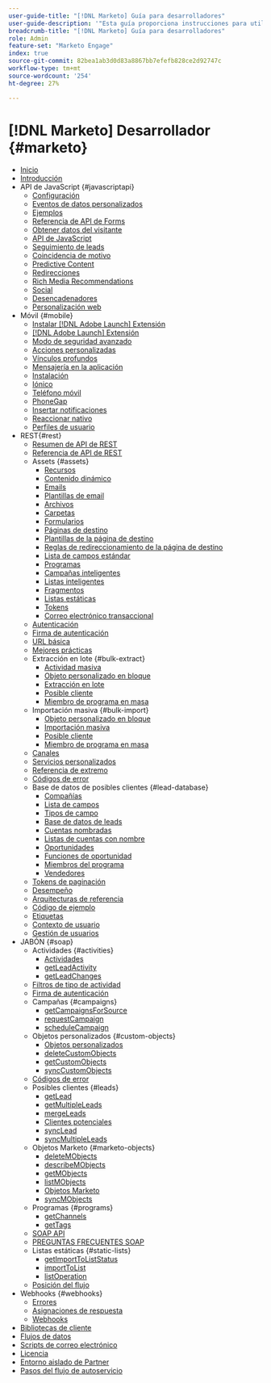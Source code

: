 ```yaml
---
user-guide-title: "[!DNL Marketo] Guía para desarrolladores"
user-guide-description: '"Esta guía proporciona instrucciones para utilizar [!DNL Marketo] API".'
breadcrumb-title: "[!DNL Marketo] Guía para desarrolladores"
role: Admin
feature-set: "Marketo Engage"
index: true
source-git-commit: 82bea1ab3d0d83a8867bb7efefb828ce2d92747c
workflow-type: tm+mt
source-wordcount: '254'
ht-degree: 27%

---
```



# [!DNL Marketo] Desarrollador {#marketo}

- [Inicio](home.md)
- [Introducción](getting-started.md)
- API de JavaScript {#javascriptapi}
   - [Configuración](javascript-api/configuration.md)
   - [Eventos de datos personalizados](javascript-api/custom-data-events.md)
   - [Ejemplos](javascript-api/examples.md)
   - [Referencia de API de Forms](javascript-api/forms-api-reference.md)
   - [Obtener datos del visitante](javascript-api/get-visitor-data.md)
   - [API de JavaScript](javascript-api/javascript-api.md)
   - [Seguimiento de leads](javascript-api/lead-tracking.md)
   - [Coincidencia de motivo](javascript-api/pattern-match.md)
   - [Predictive Content](javascript-api/predictive-content.md)
   - [Redirecciones](javascript-api/redirect.md)
   - [Rich Media Recommendations](javascript-api/rich-media-recommendation.md)
   - [Social](javascript-api/social.md)
   - [Desencadenadores](javascript-api/triggers.md)
   - [Personalización web](javascript-api/web-personalization.md)
- Móvil {#mobile}
   - [Instalar [!DNL Adobe Launch] Extensión](mobile/adobe-launch-extension-installation.md)
   - [[!DNL Adobe Launch] Extensión](mobile/adobe-launch-extension.md)
   - [Modo de seguridad avanzado](mobile/advanced-security-access-mode.md)
   - [Acciones personalizadas](mobile/custom-actions.md)
   - [Vínculos profundos](mobile/enabling-deep-links-in-your-app.md)
   - [Mensajería en la aplicación](mobile/in-app-messages.md)
   - [Instalación](mobile/installation.md)
   - [Iónico](mobile/ionic.md)
   - [Teléfono móvil](mobile/mobile.md)
   - [PhoneGap](mobile/phonegap.md)
   - [Insertar notificaciones](mobile/push-notifications.md)
   - [Reaccionar nativo](mobile/react-native.md)
   - [Perfiles de usuario](mobile/user-profiles.md)
- REST{#rest}
   - [Resumen de API de REST](rest-api/rest-api.md)
   - [Referencia de API de REST](https://developer.adobe.com/marketo-apis/)
   - Assets {#assets}
      - [Recursos](rest-api/assets.md)
      - [Contenido dinámico](rest-api/dynamic-content.md)
      - [Emails](rest-api/emails.md)
      - [Plantillas de email](rest-api/email-templates.md)
      - [Archivos](rest-api/files.md)
      - [Carpetas](rest-api/folders.md)
      - [Formularios](rest-api/forms.md)
      - [Páginas de destino](rest-api/landing-pages.md)
      - [Plantillas de la página de destino](rest-api/landing-page-templates.md)
      - [Reglas de redireccionamiento de la página de destino](rest-api/landing-page-redirect-rules.md)
      - [Lista de campos estándar](rest-api/list-of-standard-fields.md)
      - [Programas](rest-api/programs.md)
      - [Campañas inteligentes](rest-api/smart-campaigns.md)
      - [Listas inteligentes](rest-api/smart-lists.md)
      - [Fragmentos](rest-api/snippets.md)
      - [Listas estáticas](rest-api/static-lists.md)
      - [Tokens](rest-api/tokens.md)
      - [Correo electrónico transaccional](rest-api/transactional-email.md)
   - [Autenticación](rest-api/authentication.md)
   - [Firma de autenticación](rest-api/authentication-signature.md)
   - [URL básica](rest-api/base-url.md)
   - [Mejores prácticas](rest-api/marketo-integration-best-practices.md)
   - Extracción en lote {#bulk-extract}
      - [Actividad masiva](rest-api/bulk-activity-extract.md)
      - [Objeto personalizado en bloque](rest-api/bulk-custom-object-extract.md)
      - [Extracción en lote](rest-api/bulk-extract.md)
      - [Posible cliente](rest-api/bulk-lead-extract.md)
      - [Miembro de programa en masa](rest-api/bulk-program-member-extract.md)
   - Importación masiva {#bulk-import}
      - [Objeto personalizado en bloque](rest-api/bulk-custom-object-import.md)
      - [Importación masiva](rest-api/bulk-import.md)
      - [Posible cliente](rest-api/bulk-lead-import.md)
      - [Miembro de programa en masa](rest-api/bulk-program-member-import.md)
   - [Canales](rest-api/channels.md)
   - [Servicios personalizados](rest-api/custom-services.md)
   - [Referencia de extremo](rest-api/endpoint-reference.md)
   - [Códigos de error](rest-api/error-codes.md)
   - Base de datos de posibles clientes {#lead-database}
      - [Compañías](rest-api/companies.md)
      - [Lista de campos](rest-api/fields.md)
      - [Tipos de campo](rest-api/field-types.md)
      - [Base de datos de leads](rest-api/lead-database.md)
      - [Cuentas nombradas](rest-api/named-accounts.md)
      - [Listas de cuentas con nombre](rest-api/named-account-lists.md)
      - [Oportunidades](rest-api/opportunities.md)
      - [Funciones de oportunidad](rest-api/opportunity-roles.md)
      - [Miembros del programa](rest-api/program-members.md)
      - [Vendedores](rest-api/sales-persons.md)
   - [Tokens de paginación](rest-api/paging-tokens.md)
   - [Desempeño](rest-api/performance.md)
   - [Arquitecturas de referencia](rest-api/reference-architectures.md)
   - [Código de ejemplo](https://github.com/Marketo/REST-Sample-Code)
   - [Etiquetas](rest-api/tags.md)
   - [Contexto de usuario](rest-api/user-context.md)
   - [Gestión de usuarios](rest-api/user-management.md)
- JABÓN {#soap}
   - Actividades {#activities}
      - [Actividades](soap-api/activities.md)
      - [getLeadActivity](soap-api/getleadactivity.md)
      - [getLeadChanges](soap-api/getleadchanges.md)
   - [Filtros de tipo de actividad](soap-api/activity-type-filters.md)
   - [Firma de autenticación](soap-api/authentication-signature.md)
   - Campañas {#campaigns}
      - [getCampaignsForSource](soap-api/getcampaignsforsource.md)
      - [requestCampaign](soap-api/requestcampaign.md)
      - [scheduleCampaign](soap-api/schedulecampaign.md)
   - Objetos personalizados {#custom-objects}
      - [Objetos personalizados](soap-api/custom-objects.md)
      - [deleteCustomObjects](soap-api/deletecustomobjects.md)
      - [getCustomObjects](soap-api/getcustomobjects.md)
      - [syncCustomObjects](soap-api/synccustomobjects.md)
   - [Códigos de error](soap-api/error-codes.md)
   - Posibles clientes {#leads}
      - [getLead](soap-api/getlead.md)
      - [getMultipleLeads](soap-api/getmultipleleads.md)
      - [mergeLeads](soap-api/mergeleads.md)
      - [Clientes potenciales](soap-api/leads.md)
      - [syncLead](soap-api/synclead.md)
      - [syncMultipleLeads](soap-api/syncmultipleleads.md)
   - Objetos Marketo {#marketo-objects}
      - [deleteMObjects](soap-api/deletemobjects.md)
      - [describeMObjects](soap-api/describemobject.md)
      - [getMObjects](soap-api/getmobjects.md)
      - [listMObjects](soap-api/listmobjects.md)
      - [Objetos Marketo](soap-api/marketo-objects.md)
      - [syncMObjects](soap-api/syncmobjects.md)
   - Programas {#programs}
      - [getChannels](soap-api/getchannels.md)
      - [getTags](soap-api/gettags.md)
   - [SOAP API](soap-api/soap-api.md)
   - [PREGUNTAS FRECUENTES SOAP](soap-api/soap-faq.md)
   - Listas estáticas {#static-lists}
      - [getImportToListStatus](soap-api/getimporttoliststatus.md)
      - [importToList](soap-api/importtolist.md)
      - [listOperation](soap-api/listoperation.md)
   - [Posición del flujo](soap-api/stream-position.md)
- Webhooks {#webhooks}
   - [Errores](webhooks/errors.md)
   - [Asignaciones de respuesta](webhooks/response-mappings.md)
   - [Webhooks](webhooks/webhooks.md)
- [Bibliotecas de cliente](https://github.com/Marketo/Community-Supported-Client-Libraries)
- [Flujos de datos](data-streams.md)
- [Scripts de correo electrónico](email-scripting.md)
- [Licencia](api-license.md)
- [Entorno aislado de Partner](partner-sandbox.md)
- [Pasos del flujo de autoservicio](self-service-flow-steps.md)
